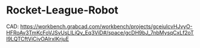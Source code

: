 # Rocket-League-Robot
CAD: https://workbench.grabcad.com/workbench/projects/gceiuIcvHJvyO-HFRoAv3TmKcFoVJSvUsLILiQy_Eq3ViD#/space/gcDH9bJ_7nbMysqCxLf2oTI9LQTCftViCivOAIrxIKrjuE
